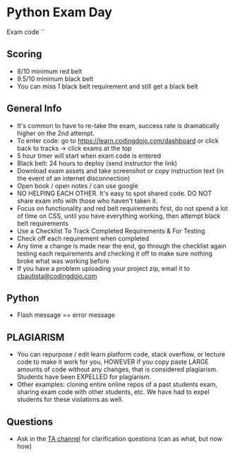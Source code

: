 # Python Exam Day

Exam code ``

## Scoring

- 8/10 minimum red belt
- 9.5/10 minimum black belt
- You can miss 1 black belt requirement and still get a black belt

## General Info

- It's common to have to re-take the exam, success rate is dramatically higher on the 2nd attempt.
- To enter code: go to https://learn.codingdojo.com/dashboard or click back to tracks -> click exams at the top
- 5 hour timer will start when exam code is entered
- Black belt: 24 hours to deploy (send instructor the link)
- Download exam assets and take screenshot or copy instruction text (in the event of an internet disconnection)
- Open book / open notes / can use google
- NO HELPING EACH OTHER. It's easy to spot shared code. DO NOT share exam info with those who haven't taken it.
- Focus on functionality and red belt requirements first, do not spend a lot of time on CSS, until you have everything working, then attempt black belt requirements
- Use a Checklist To Track Completed Requirements & For Testing
- Check off each requirement when completed
- Any time a change is made near the end, go through the checklist again testing each requirements and checking it off to make sure nothing broke what was working before
- If you have a problem uploading your project zip, email it to cbautista@codingdojo.com

## Python

- Flash message == error message

## PLAGIARISM

- You can repurpose / edit learn platform code, stack overflow, or lecture code to make it work for you, HOWEVER if you copy paste LARGE amounts of code without any changes, that is considered plagiarism. Students have been EXPELLED for plagiarism.
- Other examples: cloning entire online repos of a past students exam, sharing exam code with other students, etc. We have had to expel students for these violations as well.

## Questions

- Ask in the [TA channel](https://codingdojo.vgi.io/channel/ta-help-python-west) for clarification questions (can as what, but now how)
